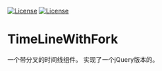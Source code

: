 [![License](https://img.shields.io/badge/license-anti996-green.svg)](https://github.com/wanlinus/Anti996-License/blob/master/LICENSE)
[![License](https://img.shields.io/badge/license-Apache-green.svg)](https://github.com/xiaoke1256/TimeLineWithFork/blob/main/LICENSE)

# TimeLineWithFork

一个带分叉的时间线组件。
实现了一个jQuery版本的。
